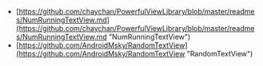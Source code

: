 - [https://github.com/chaychan/PowerfulViewLibrary/blob/master/readmes/NumRunningTextView.md](https://github.com/chaychan/PowerfulViewLibrary/blob/master/readmes/NumRunningTextView.md "NumRunningTextView")
- [https://github.com/AndroidMsky/RandomTextView](https://github.com/AndroidMsky/RandomTextView "RandomTextView")